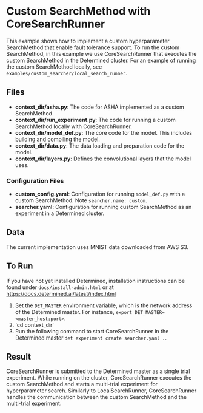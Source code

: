 # Custom SearchMethod with CoreSearchRunner

This example shows how to implement a custom hyperparameter SearchMethod that enable fault tolerance support.
To run the custom SearchMethod, in this example we use CoreSearchRunner that executes the custom SearchMethod
in the Determined cluster. 
For an example of running the custom SearchMethod locally, see `examples/custom_searcher/local_search_runner`.

## Files
* **context_dir/asha.py**: The code for ASHA implemented as a custom SearchMethod.
* **context_dir/run_experiment.py**: The code for running a custom SearchMethod locally with CoreSearchRunner.
* **context_dir/model_def.py**: The core code for the model. This includes building and compiling the model.
* **context_dir/data.py**: The data loading and preparation code for the model.
* **context_dir/layers.py**: Defines the convolutional layers that the model uses. 

### Configuration Files
* **custom_config.yaml**: Configuration for running `model_def.py` with a custom SearchMethod. 
Note `searcher.name: custom`.
* **searcher.yaml**: Configuration for running custom SearchMethod as an experiment in a Determined cluster. 

## Data
The current implementation uses MNIST data downloaded from AWS S3.

## To Run
If you have not yet installed Determined, installation instructions can be found
under `docs/install-admin.html` or at https://docs.determined.ai/latest/index.html

1. Set the `DET_MASTER` environment variable, which is the network address of the Determined master.
For instance, `export DET_MASTER=<master_host:port>`.
2. 'cd context_dir'
3. Run the following command to start CoreSearchRunner in the Determined master `det experiment create searcher.yaml .`.

## Result
CoreSearchRunner is submitted to the Determined master as a single trial experiment.
While running on the cluster, CoreSearchRunner executes the custom SearchMethod and starts a multi-trial experiment
for hyperparameter search. Similarly to LocalSearchRunner, CoreSearchRunner handles the communication between the 
custom SearchMethod and the multi-trial experiment.